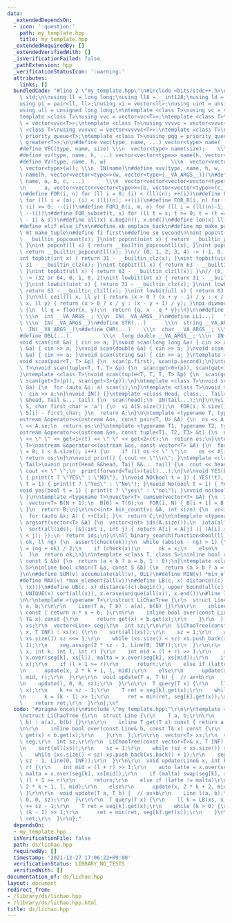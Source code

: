 ```yaml
---
data:
  _extendedDependsOn:
  - icon: ':question:'
    path: my_template.hpp
    title: my_template.hpp
  _extendedRequiredBy: []
  _extendedVerifiedWith: []
  _isVerificationFailed: false
  _pathExtension: hpp
  _verificationStatusIcon: ':warning:'
  attributes:
    links: []
  bundledCode: "#line 2 \"my_template.hpp\"\n#include <bits/stdc++.h>\n\nusing namespace\
    \ std;\n\nusing ll = long long;\nusing ll8 = __int128;\nusing ld = long double;\n\
    using pi = pair<ll, ll>;\nusing vi = vector<ll>;\nusing uint = unsigned int;\n\
    using ull = unsigned long long;\n\ntemplate <class T>\nusing vc = vector<T>;\n\
    template <class T>\nusing vvc = vector<vc<T>>;\ntemplate <class T>\nusing vvvc\
    \ = vector<vvc<T>>;\ntemplate <class T>\nusing vvvvc = vector<vvvc<T>>;\ntemplate\
    \ <class T>\nusing vvvvvc = vector<vvvvc<T>>;\ntemplate <class T>\nusing pq =\
    \ priority_queue<T>;\ntemplate <class T>\nusing pqg = priority_queue<T, vector<T>,\
    \ greater<T>>;\n\n#define vec(type, name, ...) vector<type> name(__VA_ARGS__)\n\
    #define VEC(type, name, size) \\\n  vector<type> name(size);    \\\n  IN(name)\n\
    #define vv(type, name, h, ...) vector<vector<type>> name(h, vector<type>(__VA_ARGS__))\n\
    #define VV(type, name, h, w)                     \\\n  vector<vector<type>> name(h,\
    \ vector<type>(w)); \\\n  IN(name)\n#define vvv(type, name, h, w, ...) \\\n  vector<vector<vector<type>>>\
    \ name(h, vector<vector<type>>(w, vector<type>(__VA_ARGS__)))\n#define vvvv(type,\
    \ name, a, b, c, ...)       \\\n  vector<vector<vector<vector<type>>>> name( \\\
    \n      a, vector<vector<vector<type>>>(b, vector<vector<type>>(c, vector<type>(__VA_ARGS__))))\n\
    \n#define FOR(i, n) for (ll i = 0; (i) < (ll)(n); ++(i))\n#define FOR3(i, m, n)\
    \ for (ll i = (m); (i) < (ll)(n); ++(i))\n#define FOR_R(i, n) for (ll i = (ll)(n)-1;\
    \ (i) >= 0; --(i))\n#define FOR3_R(i, m, n) for (ll i = (ll)(n)-1; (i) >= (ll)(m);\
    \ --(i))\n#define FOR_subset(t, s) for (ll t = s; t >= 0; t = (t == 0 ? -1 : (t\
    \ - 1) & s))\n#define all(x) x.begin(), x.end()\n#define len(x) ll(x.size())\n\
    #define elif else if\n\n#define eb emplace_back\n#define mp make_pair\n#define\
    \ mt make_tuple\n#define fi first\n#define se second\n\nint popcnt(int x) { return\
    \ __builtin_popcount(x); }\nint popcnt(uint x) { return __builtin_popcount(x);\
    \ }\nint popcnt(ll x) { return __builtin_popcountll(x); }\nint popcnt(ull x) {\
    \ return __builtin_popcountll(x); }\n// (0, 1, 2, 3, 4) -> (-1, 0, 1, 1, 2)\n\
    int topbit(int x) { return 31 - __builtin_clz(x); }\nint topbit(uint x) { return\
    \ 31 - __builtin_clz(x); }\nint topbit(ll x) { return 63 - __builtin_clzll(x);\
    \ }\nint topbit(ull x) { return 63 - __builtin_clzll(x); }\n// (0, 1, 2, 3, 4)\
    \ -> (32 or 64, 0, 1, 0, 2)\nint lowbit(int x) { return 31 - __builtin_clz(x);\
    \ }\nint lowbit(uint x) { return 31 - __builtin_clz(x); }\nint lowbit(ll x) {\
    \ return 63 - __builtin_clzll(x); }\nint lowbit(ull x) { return 63 - __builtin_clzll(x);\
    \ }\n\nll ceil(ll x, ll y) { return (x > 0 ? (x + y - 1) / y : x / y); }\nll floor(ll\
    \ x, ll y) { return (x > 0 ? x / y : (x - y + 1) / y); }\npi divmod(ll x, ll y)\
    \ {\n  ll q = floor(x, y);\n  return {q, x - q * y};\n}\n\n#define INT(...)  \
    \ \\\n  int __VA_ARGS__; \\\n  IN(__VA_ARGS__)\n#define LL(...)   \\\n  ll __VA_ARGS__;\
    \ \\\n  IN(__VA_ARGS__)\n#define STR(...)      \\\n  string __VA_ARGS__; \\\n\
    \  IN(__VA_ARGS__)\n#define CHR(...)    \\\n  char __VA_ARGS__; \\\n  IN(__VA_ARGS__)\n\
    #define DBL(...)           \\\n  long double __VA_ARGS__; \\\n  IN(__VA_ARGS__)\n\
    void scan(int &a) { cin >> a; }\nvoid scan(long long &a) { cin >> a; }\nvoid scan(char\
    \ &a) { cin >> a; }\nvoid scan(double &a) { cin >> a; }\nvoid scan(long double\
    \ &a) { cin >> a; }\nvoid scan(string &a) { cin >> a; }\ntemplate <class T>\n\
    void scan(pair<T, T> &p) {\n  scan(p.first), scan(p.second);\n}\ntemplate <class\
    \ T>\nvoid scan(tuple<T, T, T> &p) {\n  scan(get<0>(p)), scan(get<1>(p)), scan(get<2>(p));\n\
    }\ntemplate <class T>\nvoid scan(tuple<T, T, T, T> &p) {\n  scan(get<0>(p)), scan(get<1>(p)),\
    \ scan(get<2>(p)), scan(get<3>(p));\n}\ntemplate <class T>\nvoid scan(vector<T>\
    \ &a) {\n  for (auto &i: a) scan(i);\n}\ntemplate <class T>\nvoid scan(T &a) {\n\
    \  cin >> a;\n}\nvoid IN() {}\ntemplate <class Head, class... Tail>\nvoid IN(Head\
    \ &head, Tail &... tail) {\n  scan(head);\n  IN(tail...);\n}\n\nvi s_to_vi(string\
    \ S, char first_char = 'a') {\n  vi A(S.size());\n  FOR(i, S.size()) { A[i] =\
    \ S[i] - first_char; }\n  return A;\n}\n\ntemplate <typename T, typename U>\n\
    ostream &operator<<(ostream &os, const pair<T, U> &A) {\n  os << A.fi << \" \"\
    \ << A.se;\n  return os;\n}\ntemplate <typename T1, typename T2, typename T3>\n\
    ostream &operator<<(ostream &os, const tuple<T1, T2, T3> &t) {\n  os << get<0>(t)\
    \ << \" \" << get<1>(t) << \" \" << get<2>(t);\n  return os;\n}\ntemplate <typename\
    \ T>\nostream &operator<<(ostream &os, const vector<T> &A) {\n  for (size_t i\
    \ = 0; i < A.size(); i++) {\n    if (i) os << \" \";\n    os << A[i];\n  }\n \
    \ return os;\n}\n\nvoid print() { cout << \"\\n\"; }\ntemplate <class Head, class...\
    \ Tail>\nvoid print(Head &&head, Tail &&... tail) {\n  cout << head;\n  if (sizeof...(Tail))\
    \ cout << \" \";\n  print(forward<Tail>(tail)...);\n}\n\nvoid YES(bool t = 1)\
    \ { print(t ? \"YES\" : \"NO\"); }\nvoid NO(bool t = 1) { YES(!t); }\nvoid Yes(bool\
    \ t = 1) { print(t ? \"Yes\" : \"No\"); }\nvoid No(bool t = 1) { Yes(!t); }\n\
    void yes(bool t = 1) { print(t ? \"yes\" : \"no\"); }\nvoid no(bool t = 1) { yes(!t);\
    \ }\n\ntemplate <typename T>\nvector<T> cumsum(vector<T> &A) {\n  int N = A.size();\n\
    \  vector<T> B(N + 1);\n  B[0] = T(0);\n  FOR(i, N) { B[i + 1] = B[i] + A[i];\
    \ }\n  return B;\n}\n\nvc<int> bin_count(vi &A, int size) {\n  vc<int> C(size);\n\
    \  for (auto &x: A) { ++C[x]; }\n  return C;\n}\n\ntemplate <typename T>\nvector<int>\
    \ argsort(vector<T> &A) {\n  vector<int> ids(A.size());\n  iota(all(ids), 0);\n\
    \  sort(all(ids), [&](int i, int j) { return A[i] < A[j] || (A[i] == A[j] && i\
    \ < j); });\n  return ids;\n}\n\nll binary_search(function<bool(ll)> check, ll\
    \ ok, ll ng) {\n  assert(check(ok));\n  while (abs(ok - ng) > 1) {\n    auto x\
    \ = (ng + ok) / 2;\n    if (check(x))\n      ok = x;\n    else\n      ng = x;\n\
    \  }\n  return ok;\n}\n\ntemplate <class T, class S>\ninline bool chmax(T &a,\
    \ const S &b) {\n  return (a < b ? a = b, 1 : 0);\n}\ntemplate <class T, class\
    \ S>\ninline bool chmin(T &a, const S &b) {\n  return (a > b ? a = b, 1 : 0);\n\
    }\n\n#define SUM(v) accumulate(all(v), 0LL)\n#define MIN(v) *min_element(all(v))\n\
    #define MAX(v) *max_element(all(v))\n#define LB(c, x) distance((c).begin(), lower_bound(all(c),\
    \ (x)))\n#define UB(c, x) distance((c).begin(), upper_bound(all(c), (x)))\n#define\
    \ UNIQUE(x) sort(all(x)), x.erase(unique(all(x)), x.end())\n#line 3 \"ds/lichao.hpp\"\
    \n\r\ntemplate <typename T>\r\nstruct LiChaoTree {\r\n  struct Line {\r\n    T\
    \ a, b;\r\n\r\n    Line(T a, T b) : a(a), b(b) {}\r\n\r\n    inline T get(T x)\
    \ const { return a * x + b; }\r\n\r\n    inline bool over(const Line& b, const\
    \ T& x) const {\r\n      return get(x) < b.get(x);\r\n    }\r\n  };\r\n\r\n  vector<T>\
    \ xs;\r\n  vector<Line> seg;\r\n  int sz;\r\n\r\n  LiChaoTree(const vector<T>&\
    \ x, T INF) : xs(x) {\r\n    sort(all(xs));\r\n    sz = 1;\r\n    while (sz <\
    \ xs.size()) sz <<= 1;\r\n    while (xs.size() < sz) xs.push_back(xs.back() +\
    \ 1);\r\n    seg.assign(2 * sz - 1, Line(0, INF));\r\n  }\r\n\r\n  void update(Line&\
    \ x, int k, int l, int r) {\r\n    int mid = (l + r) >> 1;\r\n    auto latte =\
    \ x.over(seg[k], xs[l]), malta = x.over(seg[k], xs[mid]);\r\n    if (malta) swap(seg[k],\
    \ x);\r\n    if (l + 1 >= r)\r\n      return;\r\n    else if (latte != malta)\r\
    \n      update(x, 2 * k + 1, l, mid);\r\n    else\r\n      update(x, 2 * k + 2,\
    \ mid, r);\r\n  }\r\n\r\n  void update(T a, T b) {  // ax+b\r\n    Line l(a, b);\r\
    \n    update(l, 0, 0, sz);\r\n  }\r\n\r\n  T query(T x) {\r\n    ll k = LB(xs,\
    \ x);\r\n    k += sz - 1;\r\n    T ret = seg[k].get(x);\r\n    while (k > 0) {\r\
    \n      k = (k - 1) >> 1;\r\n      ret = min(ret, seg[k].get(x));\r\n    }\r\n\
    \    return ret;\r\n  }\r\n};\n"
  code: "#pragma once\r\n#include \"my_template.hpp\"\r\n\r\ntemplate <typename T>\r\
    \nstruct LiChaoTree {\r\n  struct Line {\r\n    T a, b;\r\n\r\n    Line(T a, T\
    \ b) : a(a), b(b) {}\r\n\r\n    inline T get(T x) const { return a * x + b; }\r\
    \n\r\n    inline bool over(const Line& b, const T& x) const {\r\n      return\
    \ get(x) < b.get(x);\r\n    }\r\n  };\r\n\r\n  vector<T> xs;\r\n  vector<Line>\
    \ seg;\r\n  int sz;\r\n\r\n  LiChaoTree(const vector<T>& x, T INF) : xs(x) {\r\
    \n    sort(all(xs));\r\n    sz = 1;\r\n    while (sz < xs.size()) sz <<= 1;\r\n\
    \    while (xs.size() < sz) xs.push_back(xs.back() + 1);\r\n    seg.assign(2 *\
    \ sz - 1, Line(0, INF));\r\n  }\r\n\r\n  void update(Line& x, int k, int l, int\
    \ r) {\r\n    int mid = (l + r) >> 1;\r\n    auto latte = x.over(seg[k], xs[l]),\
    \ malta = x.over(seg[k], xs[mid]);\r\n    if (malta) swap(seg[k], x);\r\n    if\
    \ (l + 1 >= r)\r\n      return;\r\n    else if (latte != malta)\r\n      update(x,\
    \ 2 * k + 1, l, mid);\r\n    else\r\n      update(x, 2 * k + 2, mid, r);\r\n \
    \ }\r\n\r\n  void update(T a, T b) {  // ax+b\r\n    Line l(a, b);\r\n    update(l,\
    \ 0, 0, sz);\r\n  }\r\n\r\n  T query(T x) {\r\n    ll k = LB(xs, x);\r\n    k\
    \ += sz - 1;\r\n    T ret = seg[k].get(x);\r\n    while (k > 0) {\r\n      k =\
    \ (k - 1) >> 1;\r\n      ret = min(ret, seg[k].get(x));\r\n    }\r\n    return\
    \ ret;\r\n  }\r\n};"
  dependsOn:
  - my_template.hpp
  isVerificationFile: false
  path: ds/lichao.hpp
  requiredBy: []
  timestamp: '2021-12-27 17:06:22+09:00'
  verificationStatus: LIBRARY_NO_TESTS
  verifiedWith: []
documentation_of: ds/lichao.hpp
layout: document
redirect_from:
- /library/ds/lichao.hpp
- /library/ds/lichao.hpp.html
title: ds/lichao.hpp
---
```

